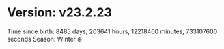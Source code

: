 # Version: v23.2.23
Time since birth: 8485 days, 203641 hours, 12218460 minutes, 733107600 seconds
Season: Winter ❄️
